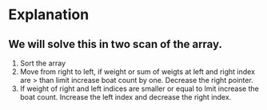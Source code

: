 # Explanation

## We will solve this in two scan of the array.

1. Sort the array
2. Move from right to left, if weight or sum of weigts at left and right index are > than limit increase boat count by one. Decrease the right pointer.
3. If weight of right and left indices are smaller or equal to lmit increase the boat count. Increase the left index and decrease the right index.



